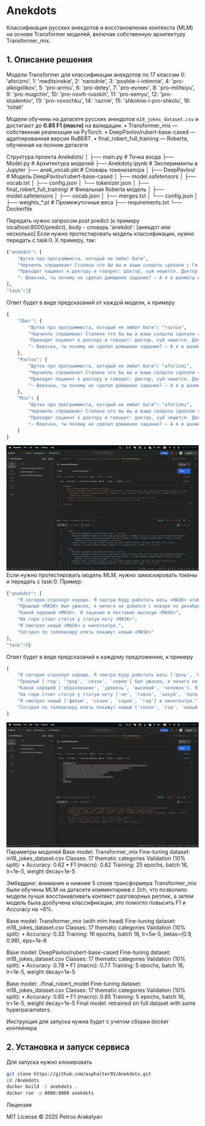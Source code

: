 # Anekdots  
Классификация русских анекдотов и восстановление контекста (MLM) на основе Transformer моделей, включая собственную архитектуру Transformer_mix.

## 1. Описание решения
Модели Transformer для классификации анекдотов по 17 классам
0: 'aforizmi',
1: 'meditsinskie',
2: 'narodnie',
3: 'poshlie-i-intimnie',
4: 'pro-alkogolikov',
5: 'pro-armiu',
6: 'pro-detey',
7: 'pro-evreev',
8: 'pro-militsiyu',
9: 'pro-mugchin',
10: 'pro-novih-russkih',
11: 'pro-semyu',
12: 'pro-studentov',
13: 'pro-vovochku',
14: 'raznie',
15: 'shkolnie-i-pro-shkolu',
16: 'tsitati'

Модели обучены на датасете русских анекдотов `m18_jokes_dataset.csv` и достигают до **0.85 F1 (macro)** на валидации.
	•	Transformer_mix — собственная реализация на PyTorch.
	•	DeepPavlov/rubert-base-cased — адаптированная версия RuBERT.
	•	final_robert_full_training — Roberta, обученная на полном датасете

Структура проекта
Anekdots/
│
├── main.py                   # Точка входа
├── Model.py                  # Архитектура моделей
├── Аnekdoty.ipynb            # Эксперименты в Jupyter
├── anek_vocab.pkl            # Словарь токенизатора
│
├── DeepPavlov/               # Модель DeepPavlov/rubert-base-cased
│   ├── model.safetensors
│   ├── vocab.txt
│   ├── config.json
│   └── tokenizer.json
│
├── final_robert_full_training/  # Финальная Roberta модель
│   ├── model.safetensors
│   ├── vocab.json
│   ├── merges.txt
│   └── config.json
│
├── weights_*.pt              # Промежуточные веса
├── requirements.txt
└── Dockerfile

Передать нужно запросом post predict (к примеру localhost:8000/predict), body - словарь 'anekdot': [анекдот или несколько]
Если нужно протестировать модель классификации, нужно передать с task:0. К примеру, так:
```python
{"anekdot": [
    "Шутка про программиста, который не любит баги",
    "Черчилль спрашивает Сталина что бы вы и ваши солдаты сделали с Гитлером, будь он у вас в руках? Сталин отвечает раскалил бы кочергу докрасна и засунул бы холодным концом ему в задницу. -А почему холодным, товарищ Сталин? -Чтобы вы, господин Черчилль, не помогли ему ее вытащить",
    "Приходит пациент к доктору и говорит: доктор, хуй чешется. Доктор отвечает: мой чаще. -Нет, мой",
    "— Вовочка, ты почему не сделал домашнее задание? — А я в шахматы играл с папой."
],
"task":1}
```

Ответ будет в виде предсказаний от каждой модели, к примеру
```python
{
    "Sber": {
        "Шутка про программиста, который не любит баги": "raznie",
        "Черчилль спрашивает Сталина что бы вы и ваши солдаты сделали с Гитлером, будь он у вас в руках? Сталин отвечает раскалил бы кочергу докрасна и засунул бы холодным концом ему в задницу. -А почему холодным, товарищ Сталин? -Чтобы вы, господин Черчилль, не помогли ему ее вытащить": "pro-armiu",
        "Приходит пациент к доктору и говорит: доктор, хуй чешется. Доктор отвечает: мой чаще. -Нет, мой": "meditsinskie",
        "— Вовочка, ты почему не сделал домашнее задание? — А я в шахматы играл с папой.": "pro-vovochku"
    },
    "Pavlov": {
        "Шутка про программиста, который не любит баги": "aforizmi",
        "Черчилль спрашивает Сталина что бы вы и ваши солдаты сделали с Гитлером, будь он у вас в руках? Сталин отвечает раскалил бы кочергу докрасна и засунул бы холодным концом ему в задницу. -А почему холодным, товарищ Сталин? -Чтобы вы, господин Черчилль, не помогли ему ее вытащить": "pro-armiu",
        "Приходит пациент к доктору и говорит: доктор, хуй чешется. Доктор отвечает: мой чаще. -Нет, мой": "meditsinskie",
        "— Вовочка, ты почему не сделал домашнее задание? — А я в шахматы играл с папой.": "pro-vovochku"
    },
    "Mix": {
        "Шутка про программиста, который не любит баги": "aforizmi",
        "Черчилль спрашивает Сталина что бы вы и ваши солдаты сделали с Гитлером, будь он у вас в руках? Сталин отвечает раскалил бы кочергу докрасна и засунул бы холодным концом ему в задницу. -А почему холодным, товарищ Сталин? -Чтобы вы, господин Черчилль, не помогли ему ее вытащить": "shkolnie-i-pro-shkolu",
        "Приходит пациент к доктору и говорит: доктор, хуй чешется. Доктор отвечает: мой чаще. -Нет, мой": "meditsinskie",
        "— Вовочка, ты почему не сделал домашнее задание? — А я в шахматы играл с папой.": "pro-alkogolikov"
    }
}
```
![alt text](image-1.png)
Если нужно протестировать модель MLM, нужно замаскировать токены и передать с task:0. Пример:
```python
{"anekdot": [
    "Я сегодня отдохнул хорошо. Я завтра буду работать весь <MASK> чтобы закончить проект",
    "Прошлый <MASK> был ужасен, я ничего не добился с января по декабрь",
    "Какой хороший <MASK>. Я заценил и поставил высокую <MASK>",
    "На горе стоит статуя у статуи нету <MASK>",
    "Я смотрел новый <MASK> в кинотеатре.",
    "Сегодня по телевизору опять покажут новый <MASK>"
],
"task":0}
```

Ответ будет в виде предсказаний к каждому предложению, к примеру
```python
[
    "Я сегодня отдохнул хорошо. Я завтра буду работать весь ['день', 'быть', 'не', 'мир'] чтобы закончить проект",
    "Прошлый ['год', 'тред', 'сезон', 'серия'] был ужасен, я ничего не добился с января по декабрь",
    "Какой хороший ['образование', 'уровень', 'высокий', 'человек']. Я заценил и поставил высокую ['образование', 'уровень', 'высокий', 'человек']",
    "На горе стоит статуя у статуи нету ['не', 'говно', 'нахуй', 'лола']",
    "Я смотрел новый ['фильм', 'сезон', 'серия', 'год'] в кинотеатре.",
    "Сегодня по телевизору опять покажут новый ['сезон', 'год', 'новый', 'альбом']"
]
```
![alt text](image.png)
Параметры моделей
Base model: Transformer_mix
Fine-tuning dataset: m18_jokes_dataset.csv
Classes: 17 thematic categories
Validation (10% split):
 • Accuracy: 0.62
 • F1 (macro): 0.62
Training: 25 epochs, batch 16, lr=1e-5, weight decay=1e-5

Эмбеддинг, внимание и нижние 5 слоев трансформера Transformer_mix были обучены MLM на датасете комментариев с 2ch, что позволило модели лучше восстанавливать контекст разговорных реплик, а затем модель была дообучена классификации, это помогло повысить F1 и Accuracy на ~6%.

Base model: Transformer_mix (with mlm head)
Fine-tuning dataset: m18_jokes_dataset.csv
Classes: 17 thematic categories
Validation (10% split):
 • Accuracy: 0.33
Training: 16 epochs, batch 16, lr=5e-5, betas=(0.9, 0.98), eps=1e-8

Base model: DeepPavlov/rubert-base-cased
Fine-tuning dataset: m18_jokes_dataset.csv
Classes: 17 thematic categories
Validation (10% split):
 • Accuracy: 0.78
 • F1 (macro): 0.77
Training: 5 epochs, batch 16, lr=1e-5, weight decay=1e-5

Base model: ./final_robert_model
Fine-tuning dataset: m18_jokes_dataset.csv
Classes: 17 thematic categories
Validation (10% split):
 • Accuracy: 0.85
 • F1 (macro): 0.85
Training: 5 epochs, batch 16, lr=1e-5, weight decay=1e-5
Final model: retrained on full dataset with same hyperparameters.

Инструкция для запуска нужна будет с учетом сборки docker контейнера

## 2. Установка и запуск сервиса

Для запуска нужно клонировать
```bash
git clone https://github.com/asphalter95/Anekdots.git
cd /Anekdots
docker build -t anekdots .
docker run -p 8000:8000 anekdots
```

Лицензия

MIT License © 2025 Petros Arakelyan